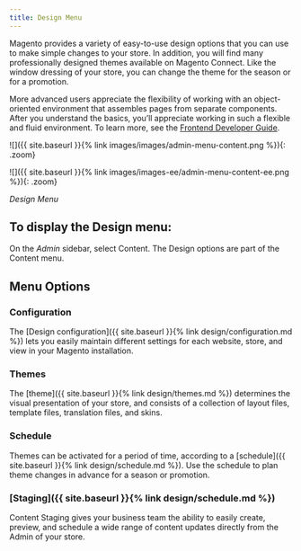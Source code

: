 ```yaml
---
title: Design Menu
---
```



Magento provides a variety of easy-to-use design options that you can use to make simple changes to your store. In addition, you will find many professionally designed themes available on Magento Connect. Like the window dressing of your store, you can change the theme for the season or for a promotion.

More advanced users appreciate the flexibility of working with an object-oriented environment that assembles pages from separate components. After you understand the basics, you’ll appreciate working in such a flexible and fluid environment. To learn more, see the [Frontend Developer Guide][1].

<!--{% if "Default.CE Only" contains site.edition %}-->
![]({{ site.baseurl }}{% link images/images/admin-menu-content.png %}){: .zoom}
<!--{% endif %}-->
<!--{% if "Default.EE-B2B" contains site.edition %}-->
![]({{ site.baseurl }}{% link images/images-ee/admin-menu-content-ee.png %}){: .zoom}
<!--{% endif %}-->
_Design Menu_

## To display the Design menu:

On the _Admin_ sidebar, select Content. The Design options are part of the Content menu.

## Menu Options


### Configuration

The [Design configuration]({{ site.baseurl }}{% link design/configuration.md %}) lets you easily maintain different settings for each website, store, and view in your Magento installation.

### Themes

The [theme]({{ site.baseurl }}{% link design/themes.md %}) determines the visual presentation of your store, and consists of a collection of layout files, template files, translation files, and skins.

### Schedule

Themes can be activated for a period of time, according to a [schedule]({{ site.baseurl }}{% link design/schedule.md %}). Use the schedule to plan theme changes in advance for a season or promotion.

<!--{% if "Default.EE Only" contains site.edition %}-->
### [Staging]({{ site.baseurl }}{% link design/schedule.md %})

Content Staging gives your business team the ability to easily create, preview, and schedule a wide range of content updates directly from the Admin of your store.

<!--{% endif %}-->
[1]: http://devdocs.magento.com/guides/v2.3/frontend-dev-guide/bk-frontend-dev-guide.html
